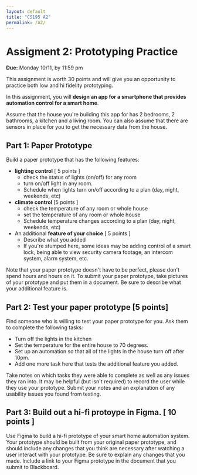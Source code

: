 ```yaml
---
layout: default
title: "CS195 A2"
permalink: /A2/
---
```


# Assigment 2: Prototyping Practice
**Due:** Monday 10/11, by 11:59 pm

This assignment is worth 30 points and will give you an opportunity to practice both low and hi fidelity prototyping.

In this assignment, you will **design an app for a smartphone that provides automation control for a smart home**. 

Assume that the house you're building this app for has 2 bedrooms, 2 bathrooms, a kitchen and a living room. You can also assume that there are sensors in place for you to get the necessary data from the house.

## Part 1: Paper Prototype
Build a paper prototype that has the following features: 
- **lighting control** [ 5 points ] 
  - check the status of lights (on/off) for any room
  - turn on/off light in any room.
  - Schedule when lights turn on/off according to a plan (day, night, weekends, etc)
- **climate control** [5 points ]
  - check the temperature of any room or whole house
  - set the temperature of any room or whole house
  - Schedule temperature changes according to a plan (day, night, weekends, etc)
- An additional **feature of your choice** [ 5 points ] 
  - Describe what you added 
  - If you're stumped here, some ideas may be adding control of a smart lock, being able to view security camera footage, an intercom system, alarm system, etc.

Note that your paper prototype doesn't have to be perfect, please don't spend hours and hours on it. 
To submit your paper prototype, take pictures of your prototype and put them in a document. Be sure to describe what your additional feature is. 

## Part 2: Test your paper prototype [5 points]

Find someone who is willing to test your paper prototype for you. Ask them to complete the following tasks: 
- Turn off the lights in the kitchen
- Set the temperature for the entire house to 70 degrees.
- Set up an automation so that all of the lights in the house turn off after 10pm. 
- Add one more task here that tests the additional feature you added. 

Take notes on which tasks they were able to complete as well as any issues they ran into. It may be helpful (but isn't required) to record the user while they use your prototype. Submit your notes and an explanation of any usability issues you found from testing.

## Part 3: Build out a hi-fi protoype in Figma. [ 10 points ]

Use Figma to build a hi-fi prototype of your smart home automation system. Your prototype should be built from your original paper prototype, and should include any changes that you think are necessary after watching a user interact with your prototype. Be sure to explain any changes that you made. Include a link to your Figma prototype in the document that you submit to Blackboard. 
